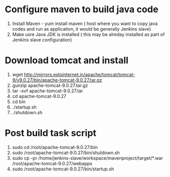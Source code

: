 # Configure maven to build java code
1) Install Maven - yum install maven ( host where you want to copy java codes and run as application, it would be generally Jenkins slave)
2) Make usre Java JDK is installed ( this may be alreday installed as part of Jenkins slave configuration)

# Download tomcat and install
1) wget http://mirrors.estointernet.in/apache/tomcat/tomcat-9/v9.0.27/bin/apache-tomcat-9.0.27.tar.gz
2) gunzip apache-tomcat-9.0.27.tar.gz
3) tar -xvf apache-tomcat-9.0.27.tar
4) cd apache-tomcat-9.0.27
5) cd bin
6) ./startup.sh
7) ./shutdown.sh
# Post build task script
1) sudo cd /root/apache-tomcat-9.0.27/bin
2) sudo /root/apache-tomcat-9.0.27/bin/shutdown.sh
3) sudo cp -pr  /home/jenkins-slave/workspace/mavenproject/target/*.war /root/apache-tomcat-9.0.27/webapps
4) sudo /root/apache-tomcat-9.0.27/bin/startup.sh

